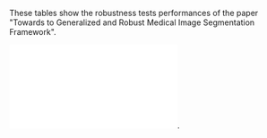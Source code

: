 These tables show the robustness tests performances of the paper "Towards to Generalized and Robust Medical Image Segmentation Framework". 

![Tables](tables.pdf).
